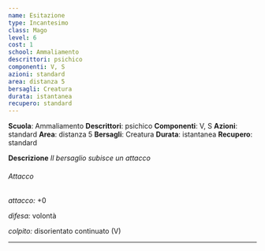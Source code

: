 ```yaml
---
name: Esitazione
type: Incantesimo
class: Mago
level: 6
cost: 1
school: Ammaliamento
descrittori: psichico
componenti: V, S
azioni: standard
area: distanza 5
bersagli: Creatura
durata: istantanea
recupero: standard
---
```

**Scuola**: Ammaliamento
**Descrittori**: psichico
**Componenti**: V, S
**Azioni**: standard
**Area**: distanza 5
**Bersagli**: Creatura
**Durata**: istantanea
**Recupero**: standard

**Descrizione**
*Il bersaglio subisce un attacco*

###### Attacco

*attacco:* +0

*difesa:* volontà

*colpito:* disorientato continuato (V)

---